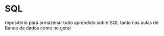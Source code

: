 # SQL
repositório para armazenar tudo aprendido sobre SQL tanto nas aulas de Banco de dados como no geral
